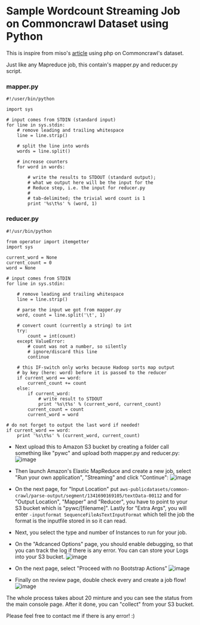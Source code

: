 # Sample Wordcount Streaming Job on Commoncrawl Dataset using Python

This is inspire from miso's [article](http://www.fightswithbytes.com/2013/04/05/sample-wordcount-streaming-job-using-php-on-commoncrawl-dataset/) using php on Commoncrawl's dataset.

Just like any Mapreduce job, this contain's mapper.py and reducer.py script.

### mapper.py

	#!/user/bin/python
	
	import sys
	
	# input comes from STDIN (standard input)
	for line in sys.stdin:
    	# remove leading and trailing whitespace
    	line = line.strip()
    	
    	# split the line into words
    	words = line.split()
    	
    	# increase counters
    	for word in words:
    	
	        # write the results to STDOUT (standard output);
	        # what we output here will be the input for the
	        # Reduce step, i.e. the input for reducer.py
	        #
	        # tab-delimited; the trivial word count is 1
	        print '%s\t%s' % (word, 1)
        
### reducer.py

	#!/usr/bin/python

	from operator import itemgetter
	import sys

	current_word = None
	current_count = 0
	word = None

	# input comes from STDIN
	for line in sys.stdin:

	    # remove leading and trailing whitespace
	    line = line.strip()

	    # parse the input we got from mapper.py
	    word, count = line.split('\t', 1)

	    # convert count (currently a string) to int
	    try:
	        count = int(count)
	    except ValueError:
	        # count was not a number, so silently
	        # ignore/discard this line
	        continue

	    # this IF-switch only works because Hadoop sorts map output
	    # by key (here: word) before it is passed to the reducer
	    if current_word == word:
	        current_count += count
	    else:
	        if current_word:
	            # write result to STDOUT
	            print '%s\t%s' % (current_word, current_count)
	        current_count = count
	        current_word = word

	# do not forget to output the last word if needed!
	if current_word == word:
	    print '%s\t%s' % (current_word, current_count)
	    
* Next upload this to Amazon S3 bucket by creating a folder call something like "pywc" and upload both mapper.py and reducer.py:
![image](https://github.com/pshken/cc-wordcount-py/blob/master/screenshot/s3.png)

* Then launch Amazon's Elastic MapReduce and create a new job, select "Run your own application", "Streaming" and click "Continue":
![image](https://github.com/pshken/cc-wordcount-py/blob/master/screenshot/mr1.png)

* On the next page, for "Input Location" put `aws-publicdatasets/common-crawl/parse-output/segment/1341690169105/textData-00112` and for "Output Location", "Mapper" and "Reducer", you have to point to your S3 bucket which is "pywc/[filename]". Lastly for "Extra Args", you will enter `-inputformat SequenceFileAsTextInputFormat` which tell the job the format is the inputfile stored in so it can read.

* Next, you select the type and number of Instances to run for your job.

* On the "Adcanced Options" page, you should enable debugging, so that you can track the log if there is any error. You can can store your Logs into your S3 bucket.
![image](https://github.com/pshken/cc-wordcount-py/blob/master/screenshot/mr2.png)

* On the next page, select "Proceed with no Bootstrap Actions"
![image](https://github.com/pshken/cc-wordcount-py/blob/master/screenshot/mr3.png)

* Finally on the review page, double check every and create a job flow!
![image](https://github.com/pshken/cc-wordcount-py/blob/master/screenshot/mr4.png)

The whole process takes about 20 minture and you can see the status from the main console page. After it done, you can "collect" from your S3 bucket.

Please feel free to contact me if there is any error! :)


